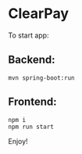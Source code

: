# ClearPay

To start app:

## Backend:
```shell
mvn spring-boot:run
```

## Frontend:
```shell
npm i
npm run start
```

Enjoy!